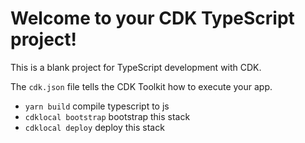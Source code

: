 # Welcome to your CDK TypeScript project!

This is a blank project for TypeScript development with CDK.

The `cdk.json` file tells the CDK Toolkit how to execute your app.

- `yarn build` compile typescript to js
- `cdklocal bootstrap` bootstrap this stack
- `cdklocal deploy` deploy this stack
